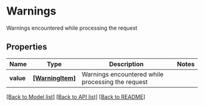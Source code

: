 # Warnings

Warnings encountered while processing the request

## Properties
Name | Type | Description | Notes
------------ | ------------- | ------------- | -------------
**value** | [**[WarningItem]**](WarningItem.md) | Warnings encountered while processing the request | 

[[Back to Model list]](../README.md#documentation-for-models) [[Back to API list]](../README.md#documentation-for-api-endpoints) [[Back to README]](../README.md)


